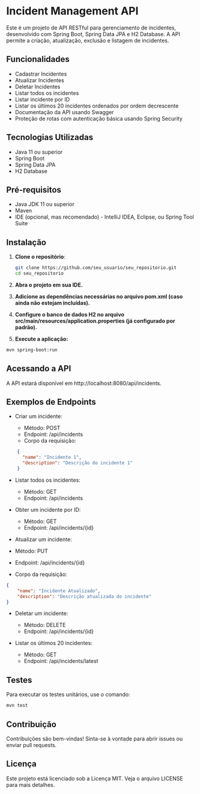 # Incident Management API

Este é um projeto de API RESTful para gerenciamento de incidentes, desenvolvido com Spring Boot, Spring Data JPA e H2 Database. A API permite a criação, atualização, exclusão e listagem de incidentes.

## Funcionalidades

- Cadastrar Incidentes
- Atualizar Incidentes
- Deletar Incidentes
- Listar todos os incidentes
- Listar incidente por ID
- Listar os últimos 20 incidentes ordenados por ordem decrescente
- Documentação da API usando Swagger
- Proteção de rotas com autenticação básica usando Spring Security

## Tecnologias Utilizadas

- Java 11 ou superior
- Spring Boot
- Spring Data JPA
- H2 Database

## Pré-requisitos

- Java JDK 11 ou superior
- Maven
- IDE (opcional, mas recomendado) - IntelliJ IDEA, Eclipse, ou Spring Tool Suite

## Instalação

1. **Clone o repositório**:

   ```bash
   git clone https://github.com/seu_usuario/seu_repositorio.git
   cd seu_repositorio
   ```
   
2. **Abra o projeto em sua IDE.**

3. **Adicione as dependências necessárias no arquivo pom.xml (caso ainda não estejam incluídas).**

4. **Configure o banco de dados H2 no arquivo src/main/resources/application.properties (já configurado por padrão).**

5. **Execute a aplicação:**
```bash
mvn spring-boot:run
```
## Acessando a API
A API estará disponível em http://localhost:8080/api/incidents.

## Exemplos de Endpoints
- Criar um incidente:

  - Método: POST
  - Endpoint: /api/incidents
  - Corpo da requisição:

```json
    {
      "name": "Incidente 1",
      "description": "Descrição do incidente 1"
    }
```

- Listar todos os incidentes:

  - Método: GET
  - Endpoint: /api/incidents

- Obter um incidente por ID:
  - Método: GET
  - Endpoint: /api/incidents/{id}

- Atualizar um incidente:

- Método: PUT
- Endpoint: /api/incidents/{id}
- Corpo da requisição:
```json
{
    "name": "Incidente Atualizado",
    "description": "Descrição atualizada do incidente"
}
```
- Deletar um incidente:
  - Método: DELETE
  - Endpoint: /api/incidents/{id}

- Listar os últimos 20 incidentes:
  - Método: GET
  - Endpoint: /api/incidents/latest

  
## Testes
Para executar os testes unitários, use o comando:

```bash
mvn test
```

## Contribuição
Contribuições são bem-vindas! Sinta-se à vontade para abrir issues ou enviar pull requests.

## Licença
Este projeto está licenciado sob a Licença MIT. Veja o arquivo LICENSE para mais detalhes.
